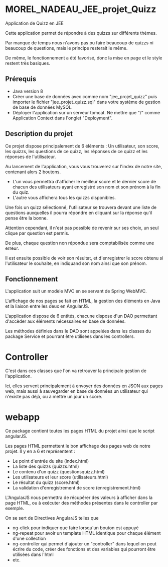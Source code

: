 # MOREL_NADEAU_JEE_projet_Quizz
Application de Quizz en JEE

Cette application permet de répondre à des quizzs sur différents thèmes.

Par manque de temps nous n'avons pas pu faire beaucoup de quizzs ni beaucoup de questions, mais le principe resterait le même.

De même, le fonctionnement a été favorisé, donc la mise en page et le style restent très basiques.

## Prérequis 

+ Java version 8
+ Créer une base de données avec comme nom "jee_projet_quizz" puis importer le fichier "jee_projet_quizz.sql" dans votre système de gestion de base de données MySQL.
+ Déployer l'application sur un serveur tomcat. Ne mettre que "/" comme Application Context dans l'onglet "Deployment".

## Description du projet

Ce projet dispose principalement de 6 éléments : Un utilisateur, son score, les quizzs, les questions de ce quizz, les réponses de ce quizz et les réponses de l'utilisateur.

Au lancement de l'application, vous vous trouverez sur l'index de notre site, contenant alors 2 boutons.
+ L'un vous permettra d'afficher le meilleur score et le dernier score de chacun des utilisateurs ayant enregistré son nom et son prénom à la fin du quiz.
+ L'autre vous affichera tous les quizzs disponibles.

Une fois un quizz sélectionné, l'utilisateur se trouvera devant une liste de questions auxquelles il pourra répondre en cliquant sur la réponse qu'il pense être la bonne.

Attention cependant, il n'est pas possible de revenir sur ses choix, un seul clique par question est permis.

De plus, chaque question non répondue sera comptabilisée comme une erreur.

Il est ensuite possible de voir son résultat, et d'enregistrer le score obtenu si l'utilisateur le souhaite, en indiquand son nom ainsi que son prénom.

## Fonctionnement

L'application suit un modèle MVC en se servant de Spring WebMVC. 

L'affichage de nos pages se fait en HTML, la gestion des éléments en Java et la liaison entre les deux en AngularJS.

L'application dispose de 6 entités, chacune dispose d'un DAO permettant d'accèder aux éléments nécessaires en base de données. 

Les méthodes définies dans le DAO sont appelées dans les classes du package Service et pourrant être utilisées dans les controllers.

# Controller

C'est dans ces classes que l'on va retrouver la principale gestion de l'application. 

Ici, elles servent principalement à envoyer des données en JSON aux pages web, mais aussi à sauvegarder en base de données un utilisateur qui n'existe pas déjà, ou à mettre un jour un score.

# webapp

Ce package contient toutes les pages HTML du projet ainsi que le script angularJS. 

Les pages HTML permettent le bon affichage des pages web de notre projet. Il y en a 6 et représentent :
+ Le point d'entrée du site (index.html)
+ La liste des quizzs (quizzs.html)
+ Le contenu d'un quizz (questionsquizz.html)
+ Les utilisateurs et leur score (utilisateurs.html)
+ Le résultat du quizz (score.html)
+ La validation d'enregistrement de score (enregistrement.html)

L'AngularJS nous permettra de récupérer des valeurs à afficher dans la page HTML, ou à exécuter des méthodes présentes dans le controller par exemple.

On se sert de Directives AngularJS telles que 
+ ng-click pour indiquer que faire lorsqu'un bouton est appuyé
+ ng-repeat pour avoir un template HTML identique pour chaque élément d'une collection
+ ng-controller qui permet d'ajouter un "controller" dans lequel on peut écrire du code, créer des fonctions et des variables qui pourront être utilisées dans l'html
+ etc.



